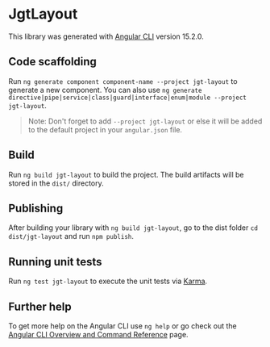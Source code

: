 # JgtLayout

This library was generated with [Angular CLI](https://github.com/angular/angular-cli) version 15.2.0.

## Code scaffolding

Run `ng generate component component-name --project jgt-layout` to generate a new component. You can also use `ng generate directive|pipe|service|class|guard|interface|enum|module --project jgt-layout`.
> Note: Don't forget to add `--project jgt-layout` or else it will be added to the default project in your `angular.json` file. 

## Build

Run `ng build jgt-layout` to build the project. The build artifacts will be stored in the `dist/` directory.

## Publishing

After building your library with `ng build jgt-layout`, go to the dist folder `cd dist/jgt-layout` and run `npm publish`.

## Running unit tests

Run `ng test jgt-layout` to execute the unit tests via [Karma](https://karma-runner.github.io).

## Further help

To get more help on the Angular CLI use `ng help` or go check out the [Angular CLI Overview and Command Reference](https://angular.io/cli) page.

